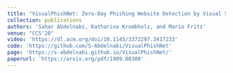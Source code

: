```yaml
---
title: "VisualPhishNet: Zero-Day Phishing Website Detection by Visual Similarity"
collection: publications
authors: 'Sahar Abdelnabi, Katharina Krombholz, and Mario Fritz'
venue: "CCS'20"
video: 'https://dl.acm.org/doi/10.1145/3372297.3417233' 
code: 'https://github.com/S-Abdelnabi/VisualPhishNet'
page: 'https://s-abdelnabi.github.io/VisualPhishNet/'
paperurl: 'https://arxiv.org/pdf/1909.00300'
---
```

